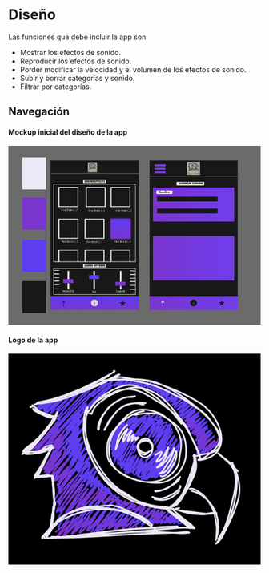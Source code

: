 # Diseño 

Las funciones que debe incluir la app son:
- Mostrar los efectos de sonido.
- Reproducir los efectos de sonido.
- Porder modificar la velocidad y el volumen de los efectos de sonido.
- Subir y borrar categorías y sonido.
- Filtrar por categorías.

## Navegación 

#### Mockup inicial del diseño de la app

![Mockup de la app](img/mockup_avisonus.png)

#### Logo de la app

![Logo de la app](img/logo_avisonus.png)